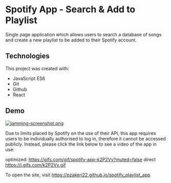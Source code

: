 # Spotify App - Search & Add to Playlist

Single page application which allows users to search a database of songs and create a new playlist to be added to their Spotify account.

## Technologies

This project was created with:
- JavaScript ES6
- Git
- Github
- React

## Demo

[![jamming-screenshot.png](https://i.postimg.cc/rF2H0vp4/jamming-screenshot.png)](https://postimg.cc/9z1bsgZX)

Due to limits placed by Spotify on the use of their API, this app requires users to be individually authorised to log in, therefore it cannot be accessed publicly. Instead, please click the link below to see a video of the app in use:

optimized:
https://gifs.com/gif/spotify-app-k2P2Vv?muted=false
direct
https://j.gifs.com/k2P2Vv.gif

To open the site, visit https://pzakeri22.github.io/spotify_playlist_app 




